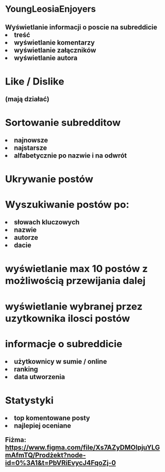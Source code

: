 # YoungLeosiaEnjoyers
<h2> Wyświetlanie informacji o poscie na subreddicie 
	<li> treść
	<li> wyświetlanie komentarzy
	<li> wyświetlanie załączników
	<li> wyświetlanie autora

<h2> Like / Dislike </h2>
 (mają działać)

<h2> Sortowanie subredditow </h2>
	<li> najnowsze
	<li> najstarsze
	<li> alfabetycznie po nazwie i na odwrót
	
<h2> Ukrywanie postów </h2>

<h2> Wyszukiwanie postów po: </h2>
	<li> słowach kluczowych
	<li> nazwie
	<li> autorze
	<li> dacie
	
<h2> wyświetlanie max 10 postów z możliwością przewijania dalej </h2>

<h2> wyświetlanie wybranej przez uzytkownika ilosci postów </h2>

<h2> informacje o subreddicie </h2>
	<li> użytkownicy w sumie / online
	<li> ranking
	<li> data utworzenia	

<h2> Statystyki </h2>
	<li> top komentowane posty
	<li> najlepiej oceniane




Fiżma: https://www.figma.com/file/Xs7AZyDMOlpjuYLGmAfmTQ/Prodżekt?node-id=0%3A1&t=PbVRiEvycJ4FqoZj-0
